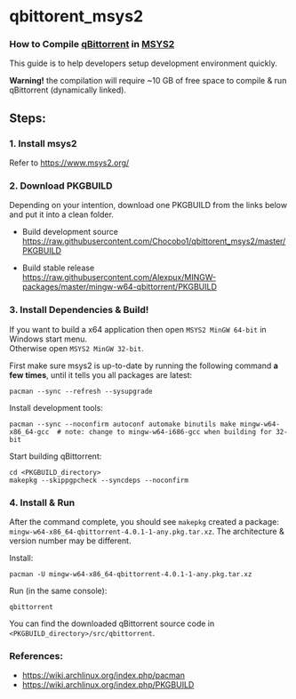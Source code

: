 # qbittorent_msys2

### How to Compile [qBittorrent][qbittorrent-link] in [MSYS2][msys2-link]

This guide is to help developers setup development environment quickly.

**Warning!** the compilation will require ~10 GB of free space to compile & run qBittorrent (dynamically linked).

## Steps:
### 1. Install msys2
Refer to https://www.msys2.org/

### 2. Download PKGBUILD
Depending on your intention, download one PKGBUILD from the links below and put it into a clean folder.
* Build development source<br />
  https://raw.githubusercontent.com/Chocobo1/qbittorent_msys2/master/PKGBUILD

* Build stable release<br />
  https://raw.githubusercontent.com/Alexpux/MINGW-packages/master/mingw-w64-qbittorrent/PKGBUILD

### 3. Install Dependencies & Build!
If you want to build a x64 application then open `MSYS2 MinGW 64-bit` in Windows start menu.<br />
Otherwise open `MSYS2 MinGW 32-bit`.

First make sure msys2 is up-to-date by running the following command **a few times**, until it tells you all packages are latest:
```shell
pacman --sync --refresh --sysupgrade
```

Install development tools:
```shell
pacman --sync --noconfirm autoconf automake binutils make mingw-w64-x86_64-gcc  # note: change to mingw-w64-i686-gcc when building for 32-bit
```

Start building qBittorrent:
```shell
cd <PKGBUILD_directory>
makepkg --skippgpcheck --syncdeps --noconfirm
```

### 4. Install & Run
After the command complete, you should see `makepkg` created a package: `mingw-w64-x86_64-qbittorrent-4.0.1-1-any.pkg.tar.xz`. The architecture & version number may be different.

Install:
```shell
pacman -U mingw-w64-x86_64-qbittorrent-4.0.1-1-any.pkg.tar.xz
```

Run (in the same console):
```shell
qbittorrent
```

You can find the downloaded qBittorrent source code in `<PKGBUILD_directory>/src/qbittorrent`.

### References:
* https://wiki.archlinux.org/index.php/pacman
* https://wiki.archlinux.org/index.php/PKGBUILD


[qbittorrent-link]: https://github.com/qbittorrent/qBittorrent
[msys2-link]: https://github.com/Alexpux/MINGW-packages
